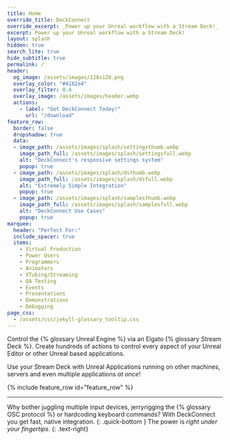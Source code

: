 ```yaml
---
title: Home
override_title: DeckConnect
override_excerpt: _Power up your Unreal workflow with a Stream Deck!_
excerpt: Power up your Unreal workflow with a Stream Deck!
layout: splash
hidden: true
search_lite: true
hide_subtitle: true
permalink: /
header:
  og_image: /assets/images/128x128.png
  overlay_color: "#4182e4"
  overlay_filter: 0.4
  overlay_image: /assets/images/header.webp
  actions:
    - label: "Get DeckConnect Today!"
      url: "/download"
feature_row:
  border: false
  dropshadow: true
  data:
  - image_path: /assets/images/splash/settingsthumb.webp
    image_path_full: /assets/images/splash/settingsfull.webp
    alt: "DeckConnect's responsive settings system"
    popup: true
  - image_path: /assets/images/splash/dsthumb.webp
    image_path_full: /assets/images/splash/dsfull.webp
    alt: "Extremely Simple Integration"
    popup: true
  - image_path: /assets/images/splash/samplesthumb.webp
    image_path_full: /assets/images/splash/samplesfull.webp
    alt: "DeckConnect Use Cases"
    popup: true
marquee:
  header: "Perfect For:"
  include_spacer: true
  items:
    - Virtual Production
    - Power Users
    - Programmers
    - Animators
    - VTubing/Streaming
    - QA Testing
    - Events
    - Presentations
    - Demonstrations
    - Debugging
page_css:
  - /assets/css/jekyll-glossary_tooltip.css
---
```


Control the {% glossary Unreal Engine %} via an Elgato {% glossary Stream Deck %}. Create hundreds of actions to control every aspect of your Unreal Editor or other Unreal based applications.

Use your Stream Deck with Unreal Applications running on other machines, servers and even multiple applications _at once_!

{% include feature_row id="feature_row" %}

---

Why bother juggling multiple input devices, jerryrigging the {% glossary OSC protocol %} or hardcoding keyboard commands? With DeckConnect you get fast, native integration.
{: .quick-bottom }
The power is _right under your fingertips_.
{: .text-right}

